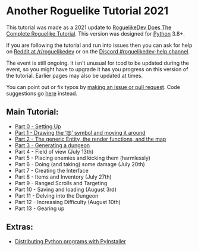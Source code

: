 ---
---
# Another Roguelike Tutorial 2021

This tutorial was made as a 2021 update to [RoguelikeDev Does The Complete Roguelike Tutorial](https://old.reddit.com/r/roguelikedev/wiki/python_tutorial_series).
This version was designed for [Python](https://www.python.org/) 3.8+.

If you are following the tutorial and run into issues then you can ask for help on [Reddit at /r/roguelikedev](https://old.reddit.com/r/roguelikedev/) or on the [Discord #roguelikedev-help channel](https://discord.gg/jEgZtqB).

The event is still ongoing.
It isn't unusual for tcod to be updated during the event, so you might have to upgrade it has you progress on this version of the tutorial.
Earlier pages may also be updated at times.

You can point out or fix typos by [making an issue or pull request](https://github.com/libtcod/libtcod.github.io).  Code suggestions go [here](https://github.com/TStand90/tcod_tutorial_v2) instead.

## Main Tutorial:

  - [Part 0 - Setting Up](part-0)
  - [Part 1 - Drawing the ‘@’ symbol and moving it around](part-1)
  - [Part 2 - The generic Entity, the render functions, and the map](part-2)
  - [Part 3 - Generating a dungeon](part-3)
  - Part 4 - Field of view (July 13th)
  - Part 5 - Placing enemies and kicking them (harmlessly)
  - Part 6 - Doing (and taking) some damage (July 20th)
  - Part 7 - Creating the Interface
  - Part 8 - Items and Inventory (July 27th)
  - Part 9 - Ranged Scrolls and Targeting
  - Part 10 - Saving and loading (August 3rd)
  - Part 11 - Delving into the Dungeon
  - Part 12 - Increasing Difficulty (August 10th)
  - Part 13 - Gearing up

## Extras:
  - [Distributing Python programs with PyInstaller](distribution)
